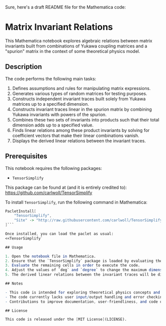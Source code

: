 Sure, here's a draft README file for the Mathematica code:

# Matrix Invariant Relations

This Mathematica notebook explores algebraic relations between matrix invariants built from combinations of Yukawa coupling matrices and a "spurion" matrix in the context of some theoretical physics model.

## Description

The code performs the following main tasks:

1. Defines assumptions and rules for manipulating matrix expressions.
2. Generates various types of random matrices for testing purposes.
3. Constructs independent invariant traces built solely from Yukawa matrices up to a specified dimension.
4. Constructs invariant traces linear in the spurion matrix by combining Yukawa invariants with powers of the spurion.
5. Combines these two sets of invariants into products such that their total dimension adds up to a specified value.
6. Finds linear relations among these product invariants by solving for coefficient vectors that make their linear combinations vanish.
7. Displays the derived linear relations between the invariant traces.

## Prerequisites

This notebook requires the following packages:

- `TensorSimplify`

This package can be found at (and it is entirely credited to): https://github.com/carlwoll/TensorSimplify

To install `TensorSimplify`, run the following command in Mathematica:

```mathematica
PacletInstall[
    "TensorSimplify", 
    "Site" -> "http://raw.githubusercontent.com/carlwoll/TensorSimplify/master"
]```

Once installed, you can load the paclet as usual:
<<TensorSimplify`

## Usage

1. Open the notebook file in Mathematica.
2. Ensure that the `TensorSimplify` package is loaded by evaluating the first cell: `<< TensorSimplify`
3. Evaluate the remaining cells in order to execute the code.
4. Adjust the values of `deg` and `degree` to change the maximum dimensions of the invariants considered.
5. The derived linear relations between the invariant traces will be displayed in a formatted grid output.

## Notes

- This code is intended for exploring theoretical physics concepts and may require knowledge of the underlying model and context for full interpretation.
- The code currently lacks user input/output handling and error checking, making it more suitable for personal use or reference.
- Contributions to improve documentation, user-friendliness, and code quality are welcome.

## License

This code is released under the [MIT License](LICENSE).